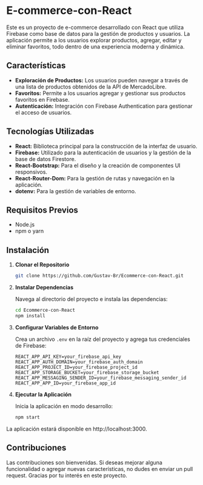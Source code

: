 # E-commerce-con-React

Este es un proyecto de e-commerce desarrollado con React que utiliza Firebase como base de datos para la gestión de productos y usuarios. La aplicación permite a los usuarios explorar productos, agregar, editar y eliminar favoritos, todo dentro de una experiencia moderna y dinámica.

## Características

- **Exploración de Productos:** Los usuarios pueden navegar a través de una lista de productos obtenidos de la API de MercadoLibre.
- **Favoritos:** Permite a los usuarios agregar y gestionar sus productos favoritos en Firebase.
- **Autenticación:** Integración con Firebase Authentication para gestionar el acceso de usuarios.

## Tecnologías Utilizadas

- **React:** Biblioteca principal para la construcción de la interfaz de usuario.
- **Firebase:** Utilizado para la autenticación de usuarios y la gestión de la base de datos Firestore.
- **React-Bootstrap:** Para el diseño y la creación de componentes UI responsivos.
- **React-Router-Dom:** Para la gestión de rutas y navegación en la aplicación.
- **dotenv:** Para la gestión de variables de entorno.

## Requisitos Previos

- Node.js
- npm o yarn

## Instalación

1. **Clonar el Repositorio**

   ```bash
   git clone https://github.com/Gustav-Br/Ecommerce-con-React.git

2. **Instalar Dependencias**

   Navega al directorio del proyecto e instala las dependencias:

   ```bash
   cd Ecommerce-con-React
   npm install

3. **Configurar Variables de Entorno**

   Crea un archivo `.env` en la raíz del proyecto y agrega tus credenciales de Firebase:

   ```plaintext
   REACT_APP_API_KEY=your_firebase_api_key
   REACT_APP_AUTH_DOMAIN=your_firebase_auth_domain
   REACT_APP_PROJECT_ID=your_firebase_project_id
   REACT_APP_STORAGE_BUCKET=your_firebase_storage_bucket
   REACT_APP_MESSAGING_SENDER_ID=your_firebase_messaging_sender_id
   REACT_APP_APP_ID=your_firebase_app_id

4. **Ejecutar la Aplicación**

   Inicia la aplicación en modo desarrollo:

   ```bash
   npm start

La aplicación estará disponible en http://localhost:3000.

## Contribuciones

   Las contribuciones son bienvenidas. Si deseas mejorar alguna funcionalidad o agregar nuevas características, no dudes en enviar un pull request.
   Gracias por tu interés en este proyecto.


